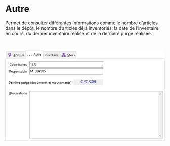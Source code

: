 # Autre



Permet de consulter différentes informations comme le nombre d’articles dans le dépôt, le nombre d’articles déjà inventoriés, la date de l’inventaire en cours, du dernier inventaire réalisé et de la dernière purge réalisée.


 


![](../../assets/images/Depots/3/OngletAutre.png)


